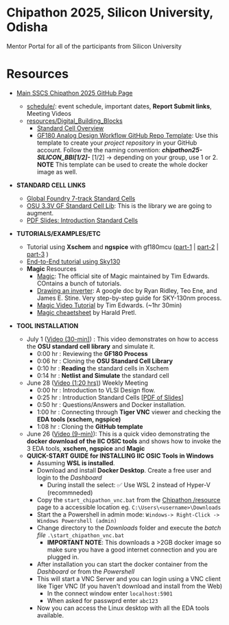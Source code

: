 # Chipathon 2025, Silicon University, Odisha
 
Mentor Portal for all of the participants from Silicon University


# Resources

- [Main SSCS Chipathon 2025 GitHub Page](https://github.com/sscs-ose/sscs-chipathon-2025)
  - [schedule/](https://github.com/sscs-ose/sscs-chipathon-2025/blob/main/schedule): event schedule, important dates, **Report Submit links**, Meeting Videos
  - [resources/Digital_Building_Blocks](https://github.com/sscs-ose/sscs-chipathon-2025/blob/main/resources/Digital_Building_Blocks)
    - [Standard Cell Overview](https://github.com/sscs-ose/sscs-chipathon-2025/blob/main/resources/Digital_Building_Blocks/files/Chipathon_digital_track_overview.pdf)
    - [GF180 Analog Design Workflow GitHub Repo Template](https://github.com/Jianxun/iic-osic-tools-project-template): Use this template to create your _project repository_ in your GitHub account. Follow the the naming convention: **_chipathon25-SILICON_BBI[1/2]-<username>_** [1/2] -> depending on your group, use 1 or 2. **NOTE** This template can be used to create the whole docker image as well.

- **STANDARD CELL LINKS**
  - [Global Foundry 7-track Standard Cells](https://github.com/fossi-foundation//globalfoundries-pdk-libs-gf180mcu_fd_sc_mcu7t5v0)
  - [OSU 3.3V GF Standard Cell Lib](https://github.com/stineje/globalfoundries-pdk-libs-gf180mcu_osu_sc): This is the library we are going to augment.
  - [PDF Slides: Introduction Standard Cells](/docs/Standard%20Cell%20Design.pdf)
- **TUTORIALS/EXAMPLES/ETC**
  -  Tutorial using **Xschem** and **ngspice** with gf180mcu ([part-1](https://youtu.be/MdywD87-DVg) | [part-2](https://youtu.be/DLvZSsLAbho) | [part-3](https://youtu.be/nBnR8Nm_B_I) )
  -  [End-to-End tutorial using Sky130](docs/Open-Source%20Analog%20Design%20Flow%20Using%20Efabless%20and%20the%20SkyWater%20130nm%20PDK.pdf)
  - **Magic** Resources
    - [Magic](http://www.opencircuitdesign.com/magic/): The official site of Magic maintained by Tim Edwards. COntains a bunch of tutorials.
    - [Drawing an inverter](https://docs.google.com/document/d/1hSLKsz9xcEJgAMmYYer5cDwvPqas9_JGRUAgEORx1Yw/edit#heading=h.j6gtadx04fb6): A google doc by Ryan Ridley, Teo Ene, and James E. Stine. Very step-by-step guide for SKY-130nm process.
    - [Magic Video Tutorial](https://youtu.be/XvBpqKwzrFY?si=AyL0Wr3V4gb954yx) by Tim Edwards. (~1hr 30min) 
    - [Magic cheaetsheet](https://github.com/iic-jku/osic-multitool/blob/main/magic-cheatsheet/magic_cheatsheet.pdf) by Harald Pretl.

- **TOOL INSTALLATION**
  - July 1 ([Video (30-min)](https://zoom.us/rec/share/gD_Pr28JdMq8DdJxe6bWLcMAMnFSaTuuNu0P7W9OATsU_7tqP0cgvbKwSJzCncpf.2hM4n4cL8CEQeh9i?startTime=1751357089000)) : This video demonstrates on how to access the **OSU standard cell library** and simulate it.
    - 0:00 hr : Reviewing the **GF180 Process**
    - 0:06 hr : Cloning the **OSU Standard Cell Library**
    - 0:10 hr : **Reading** the standard cells in Xschem
    - 0:14 hr : **Netlist and Simulate** the standard cell
  - June 28 ([Video (1:20 hrs)](https://zoom.us/rec/share/-xiW0oX0nP_XeqhNSh_t0-FvApAVoizsZW12b1LI13385JtT9p6N9dHvI0dAm6AU.1b6_Wf5oKM-hB3rd?startTime=1751106558000)) Weekly Meeting
    - 0:00 hr : Introduction to VLSI Design flow.
    - 0:25 hr : Introduction Standard Cells [[PDF of Slides](/docs/Standard%20Cell%20Design.pdf)]
    - 0:50 hr : Questions/Answers and Docker installation.
    - 1:00 hr : Connecting through **Tiger VNC** viewer and checking the **EDA tools (xschem, ngspice)**
    - 1:08 hr : Cloning the **GitHub template**
  - June 26 ([Video (9-min)](https://zoom.us/rec/share/ahAF2sZ06EhY9c5Euyu2XA0EWwzEurNndqUKoftl7LWP5kEYUlztXJquwv_rsXs5.ZmtQttKvS1RvCqQ5?startTime=1750921181000)): This is a quick video demonstrating the **docker download of the IIC OSIC tools** and shows how to invoke the 3 EDA tools, **xschem, ngspice** and **Magic** 
  - **QUICK-START GUIDE for INSTALLING IIC OSIC Tools in Windows** 
    - Assuming **WSL is installed**.
    - Download and install **Docker Desktop**. Create a free user and login to the _Dashboard_
      - During install the select: ✅ Use WSL 2 instead of Hyper-V (recommneded)
    - Copy the `start_chipathon_vnc.bat` from the [Chipathon /resource](https://github.com/sscs-ose/sscs-chipathon-2025/blob/main/resources/IIC-OSIC-TOOLS/start_chipathon_vnc.bat) page to a accessible location eg. `C:\Users\<username>\Downloads`
    - Start the a Powershell in admin mode: `Windows-> Right-Click -> Windows Powershell (admin)`
    - Change directory to the _Downloads_ folder and execute the _batch file_ `.\start_chipathon_vnc.bat`
      - **IMPORTANT NOTE**: This downloads a >2GB docker image so make sure you have a good internet connection and you are plugged in.
    - After installation you can start the docker container from the _Dashboard_ or from the _Powershell_
    - This will start a VNC Server and you can login using a VNC client like Tiger VNC (If you haven't download and install from the Web)
      - In the connect window enter `localhost:5901`
      - When asked for passwprd enter `abc123`
    - Now you can access the Linux desktop with all the EDA tools available. 
